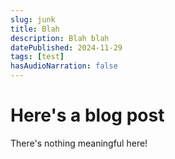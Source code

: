 ```yaml
---
slug: junk
title: Blah
description: Blah blah
datePublished: 2024-11-29
tags: [test]
hasAudioNarration: false
---
```


# Here's a blog post

There's nothing meaningful here!
